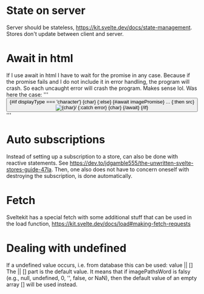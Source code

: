# State on server
Server should be stateless, https://kit.svelte.dev/docs/state-management. Stores don't update between client and server.

# Await in html
If I use await in html I have to wait for the promise in any case. Because if the promise fails and I do not include it in error handling, the program will crash. So each uncaught error will crash the program. Makes sense lol. Was here the case:
'''
<button on:click={circle}>
    {#if displayType === 'character'}
        {char}
    {:else}
        {#await imagePromise}
            ...
        {:then src}
            <img src={src} alt={char}/>
        {:catch error}
            {char}
        {/await}
    {/if}
</button>
'''

# Auto subscriptions
Instead of setting up a subscription to a store, can also be done with reactive statements. See https://dev.to/jdgamble555/the-unwritten-svelte-stores-guide-47la. Then, one also does not have to concern oneself with destroying the subscription, is done automatically.

# Fetch
Sveltekit has a special fetch with some additional stuff that can be used in the load function, https://kit.svelte.dev/docs/load#making-fetch-requests

# Dealing with undefined
If a undefined value occurs, i.e. from database this can be used: value || []
The || [] part is the default value. It means that if imagePathsWord is falsy (e.g., null, undefined, 0, '', false, or NaN), then the default value of an empty array [] will be used instead.
